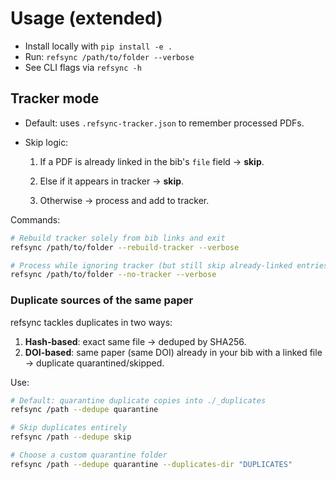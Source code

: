 # Usage (extended)

- Install locally with `pip install -e .`
- Run: `refsync /path/to/folder --verbose`
- See CLI flags via `refsync -h`



## Tracker mode

- Default: uses `.refsync-tracker.json` to remember processed PDFs.

- Skip logic:

  1) If a PDF is already linked in the bib's `file` field → **skip**.

  2) Else if it appears in tracker → **skip**.

  3) Otherwise → process and add to tracker.



Commands:

```bash
# Rebuild tracker solely from bib links and exit
refsync /path/to/folder --rebuild-tracker --verbose

# Process while ignoring tracker (but still skip already-linked entries)
refsync /path/to/folder --no-tracker --verbose
```


### Duplicate sources of the same paper
refsync tackles duplicates in two ways:
1) **Hash-based**: exact same file → deduped by SHA256.
2) **DOI-based**: same paper (same DOI) already in your bib with a linked file → duplicate quarantined/skipped.

Use:
```bash
# Default: quarantine duplicate copies into ./_duplicates
refsync /path --dedupe quarantine

# Skip duplicates entirely
refsync /path --dedupe skip

# Choose a custom quarantine folder
refsync /path --dedupe quarantine --duplicates-dir "DUPLICATES"
```
